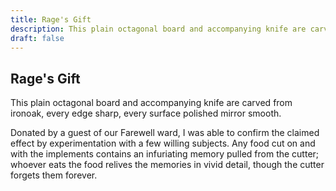```yaml
---
title: Rage's Gift
description: This plain octagonal board and accompanying knife are carved from ironoak, every edge sharp, every surface polished mirror smooth....
draft: false
---
```


## Rage's Gift

This plain octagonal board and accompanying knife are carved from ironoak, every edge sharp, every surface polished mirror smooth.

Donated by a guest of our Farewell ward, I was able to confirm the claimed effect by experimentation with a few willing subjects. Any food cut on and with the implements contains an infuriating memory pulled from the cutter; whoever eats the food relives the memories in vivid detail, though the cutter forgets them forever.
